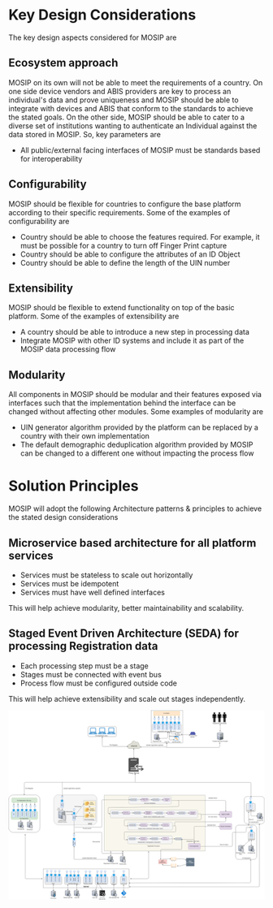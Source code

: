 # Key Design Considerations
The key design aspects considered for MOSIP are

## Ecosystem approach
MOSIP on its own will not be able to meet the requirements of a country. On one side device vendors and ABIS providers are key to process an individual's data and prove uniqueness and MOSIP should be able to integrate with devices and ABIS that conform to the standards to achieve the stated goals. On the other side, MOSIP should be able to cater to a diverse set of institutions wanting to authenticate an Individual against the data stored in MOSIP.
So, key parameters are
* All public/external facing interfaces of MOSIP must be standards based for interoperability

## Configurability
MOSIP should be flexible for countries to configure the base platform according to their specific requirements. Some of the examples of configurability are
* Country should be able to choose the features required. For example, it must be possible for a country to turn off Finger Print capture
* Country should be able to configure the attributes of an ID Object
* Country should be able to define the length of the UIN number

## Extensibility
MOSIP should be flexible to extend functionality on top of the basic platform. Some of the examples of extensibility are
* A country should be able to introduce a new step in processing data
* Integrate MOSIP with other ID systems and include it as part of the MOSIP data processing flow

## Modularity
All components in MOSIP should be modular and their features exposed via interfaces such that the implementation behind the interface can be changed without affecting other modules. Some examples of modularity are
* UIN generator algorithm provided by the platform can be replaced by a country with their own implementation
* The default demographic deduplication algorithm provided by MOSIP can be changed to a different one without impacting the process flow

# Solution Principles
MOSIP will adopt the following Architecture patterns & principles to achieve the stated design considerations

## Microservice based architecture for all platform services
* Services must be stateless to scale out horizontally
* Services must be idempotent
* Services must have well defined interfaces

This will help achieve modularity, better maintainability and scalability.

## Staged Event Driven Architecture (SEDA) for processing Registration data
* Each processing step must be a stage
* Stages must be connected with event bus
* Process flow must be configured outside code

This will help achieve extensibility and scale out stages independently.

![Logical Architecture](_images/arch_diagrams/MOSIP_logical_architecture_v0.1.png)